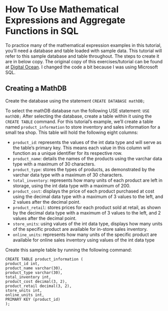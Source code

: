 # How To Use Mathematical Expressions and Aggregate Functions in SQL

To practice many of the mathematical expression examples in this tutorial, you’ll need a database and table loaded with sample data. This tutorial will refer to this sample database and table throughout. The steps to create it are in below copy.
The original copy of this exercises/tutorial can be found at [Digital Ocean](https://www.digitalocean.com/community/tutorials/how-to-use-mathematical-expressions-in-sql). I changed the code a bit because I was using Microsoft SQL.

## Creating a MathDB

Create the database using the statement ``CREATE DATABASE mathDB;``

To select the mathDB database run the following USE statement:
``USE mathDB;``
After selecting the database, create a table within it using the ``CREATE TABLE`` command. For this tutorial’s example, we’ll create a table named ``product_information`` to store inventory and sales information for a small tea shop. This table will hold the following eight columns:

* ``product_id``: represents the values of the int data type and will serve as the table’s primary key. This means each value in this column will function as a unique identifier for its respective row.
* ``product_name``: details the names of the products using the varchar data type with a maximum of 30 characters.
* ``product_type``: stores the types of products, as demonstrated by the varchar data type with a maximum of 30 characters.
* ``total_inventory``: represents how many units of each product are left in storage, using the int data type with a maximum of 200.
* ``product_cost``: displays the price of each product purchased at cost using the decimal data type with a maximum of 3 values to the left, and 2 values after the decimal point.
* ``product_retail``: stores prices for each product sold at retail, as shown by the decimal data type with a maximum of 3 values to the left, and 2 values after the decimal point.
* ``store_units``: using values of the int data type, displays how many units of the specific product are available for in-store sales inventory.
* ``online_units``: represents how many units of the specific product are available for online sales inventory using values of the int data type

Create this sample table by running the following command:

```text
CREATE TABLE product_information (
product_id int, 
product_name varchar(30), 
product_type varchar(30), 
total_inventory int,
product_cost decimal(3, 2), 
product_retail decimal(3, 2), 
store_units int,
online_units int,
PRIMARY KEY (product_id)
); 
```
